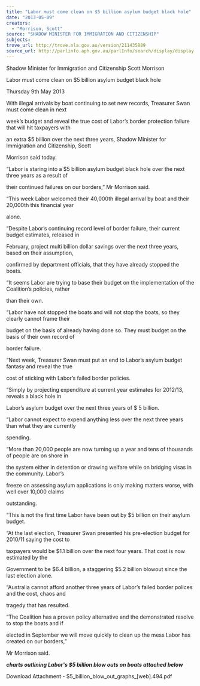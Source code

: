 ```yaml
---
title: "Labor must come clean on $5 billion asylum budget black hole"
date: "2013-05-09"
creators:
  - "Morrison, Scott"
source: "SHADOW MINISTER FOR IMMIGRATION AND CITIZENSHIP"
subjects:
trove_url: http://trove.nla.gov.au/version/211435889
source_url: http://parlinfo.aph.gov.au/parlInfo/search/display/display.w3p;query=Id%3A%22media/pressrel/2431428%22
---
```


 Shadow Minister for Immigration and Citizenship Scott Morrison 

 Labor must come clean on $5 billion asylum budget black hole 

 Thursday 9th May 2013 

 With illegal arrivals by boat continuing to set new records, Treasurer Swan must come clean in next 

 week’s budget and reveal the true cost of Labor’s border protection failure that will hit taxpayers with 

 an extra $5 billion over the next three years, Shadow Minister for Immigration and Citizenship, Scott 

 Morrison said today.  

 

 “Labor is staring into a $5 billion asylum budget black hole over the next three years as a result of 

 their continued failures on our borders,” Mr Morrison said.  

 

 “This week Labor welcomed their 40,000th illegal arrival by boat and their 20,000th this financial year 

 alone.  

 

 “Despite Labor’s continuing record level of border failure, their current budget estimates, released in 

 February, project multi billion dollar savings over the next three years, based on their assumption, 

 confirmed by department officials, that they have already stopped the boats.  

 

 “It seems Labor are trying to base their budget on the implementation of the Coalition’s policies, rather 

 than their own.  

 

 “Labor have not stopped the boats and will not stop the boats, so they clearly cannot frame their 

 budget on the basis of already having done so. They must budget on the basis of their own record of 

 border failure.  

 

 “Next week, Treasurer Swan must put an end to Labor’s asylum budget fantasy and reveal the true 

 cost of sticking with Labor’s failed border policies.  

 

 “Simply by projecting expenditure at current year estimates for 2012/13, reveals a black hole in 

 Labor’s asylum budget over the next three years of $ 5 billion.  

 

 

 “Labor cannot expect to expend anything less over the next three years than what they are currently  

 spending.  

 

 “More than 20,000 people are now turning up a year and tens of thousands of people are on shore in 

 the system either in detention or drawing welfare while on bridging visas in the community. Labor’s 

 freeze on assessing asylum applications is only making matters worse, with well over 10,000 claims 

 outstanding.  

 

 “This is not the first time Labor have been out by $5 billion on their asylum budget.  

 

 “At the last election, Treasurer Swan presented his pre-election budget for 2010/11 saying the cost to 

 taxpayers would be $1.1 billion over the next four years. That cost is now estimated by the 

 Government to be $6.4 billion, a staggering $5.2 billion blowout since the last election alone.  

 

 “Australia cannot afford another three years of Labor’s failed border polices and the cost, chaos and 

 tragedy that has resulted.  

 “The Coalition has a proven policy alternative and the demonstrated resolve to stop the boats and if 

 elected in September we will move quickly to clean up the mess Labor has created on our borders,” 

 Mr Morrison said. 

 

 ***charts outlining Labor's $5 billion blow outs on boats attached below*** 

 Download Attachment - $5_billion_blow_out_graphs_[web].494.pdf 

 

